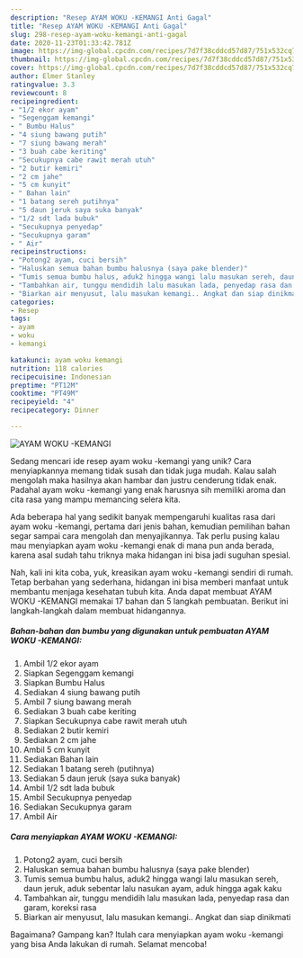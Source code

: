 ```yaml
---
description: "Resep AYAM WOKU -KEMANGI Anti Gagal"
title: "Resep AYAM WOKU -KEMANGI Anti Gagal"
slug: 298-resep-ayam-woku-kemangi-anti-gagal
date: 2020-11-23T01:33:42.781Z
image: https://img-global.cpcdn.com/recipes/7d7f38cddcd57d87/751x532cq70/ayam-woku-kemangi-foto-resep-utama.jpg
thumbnail: https://img-global.cpcdn.com/recipes/7d7f38cddcd57d87/751x532cq70/ayam-woku-kemangi-foto-resep-utama.jpg
cover: https://img-global.cpcdn.com/recipes/7d7f38cddcd57d87/751x532cq70/ayam-woku-kemangi-foto-resep-utama.jpg
author: Elmer Stanley
ratingvalue: 3.3
reviewcount: 8
recipeingredient:
- "1/2 ekor ayam"
- "Segenggam kemangi"
- " Bumbu Halus"
- "4 siung bawang putih"
- "7 siung bawang merah"
- "3 buah cabe keriting"
- "Secukupnya cabe rawit merah utuh"
- "2 butir kemiri"
- "2 cm jahe"
- "5 cm kunyit"
- " Bahan lain"
- "1 batang sereh putihnya"
- "5 daun jeruk saya suka banyak"
- "1/2 sdt lada bubuk"
- "Secukupnya penyedap"
- "Secukupnya garam"
- " Air"
recipeinstructions:
- "Potong2 ayam, cuci bersih"
- "Haluskan semua bahan bumbu halusnya (saya pake blender)"
- "Tumis semua bumbu halus, aduk2 hingga wangi lalu masukan sereh, daun jeruk, aduk sebentar lalu nasukan ayam, aduk hingga agak kaku"
- "Tambahkan air, tunggu mendidih lalu masukan lada, penyedap rasa dan garam, koreksi rasa"
- "Biarkan air menyusut, lalu masukan kemangi.. Angkat dan siap dinikmati"
categories:
- Resep
tags:
- ayam
- woku
- kemangi

katakunci: ayam woku kemangi 
nutrition: 118 calories
recipecuisine: Indonesian
preptime: "PT12M"
cooktime: "PT49M"
recipeyield: "4"
recipecategory: Dinner

---
```



![AYAM WOKU -KEMANGI](https://img-global.cpcdn.com/recipes/7d7f38cddcd57d87/751x532cq70/ayam-woku-kemangi-foto-resep-utama.jpg)

Sedang mencari ide resep ayam woku -kemangi yang unik? Cara menyiapkannya memang tidak susah dan tidak juga mudah. Kalau salah mengolah maka hasilnya akan hambar dan justru cenderung tidak enak. Padahal ayam woku -kemangi yang enak harusnya sih memiliki aroma dan cita rasa yang mampu memancing selera kita.



Ada beberapa hal yang sedikit banyak mempengaruhi kualitas rasa dari ayam woku -kemangi, pertama dari jenis bahan, kemudian pemilihan bahan segar sampai cara mengolah dan menyajikannya. Tak perlu pusing kalau mau menyiapkan ayam woku -kemangi enak di mana pun anda berada, karena asal sudah tahu triknya maka hidangan ini bisa jadi suguhan spesial.


Nah, kali ini kita coba, yuk, kreasikan ayam woku -kemangi sendiri di rumah. Tetap berbahan yang sederhana, hidangan ini bisa memberi manfaat untuk membantu menjaga kesehatan tubuh kita. Anda dapat membuat AYAM WOKU -KEMANGI memakai 17 bahan dan 5 langkah pembuatan. Berikut ini langkah-langkah dalam membuat hidangannya.

<!--inarticleads1-->

##### Bahan-bahan dan bumbu yang digunakan untuk pembuatan AYAM WOKU -KEMANGI:

1. Ambil 1/2 ekor ayam
1. Siapkan Segenggam kemangi
1. Siapkan  Bumbu Halus
1. Sediakan 4 siung bawang putih
1. Ambil 7 siung bawang merah
1. Sediakan 3 buah cabe keriting
1. Siapkan Secukupnya cabe rawit merah utuh
1. Sediakan 2 butir kemiri
1. Sediakan 2 cm jahe
1. Ambil 5 cm kunyit
1. Sediakan  Bahan lain
1. Sediakan 1 batang sereh (putihnya)
1. Sediakan 5 daun jeruk (saya suka banyak)
1. Ambil 1/2 sdt lada bubuk
1. Ambil Secukupnya penyedap
1. Sediakan Secukupnya garam
1. Ambil  Air




<!--inarticleads2-->

##### Cara menyiapkan AYAM WOKU -KEMANGI:

1. Potong2 ayam, cuci bersih
1. Haluskan semua bahan bumbu halusnya (saya pake blender)
1. Tumis semua bumbu halus, aduk2 hingga wangi lalu masukan sereh, daun jeruk, aduk sebentar lalu nasukan ayam, aduk hingga agak kaku
1. Tambahkan air, tunggu mendidih lalu masukan lada, penyedap rasa dan garam, koreksi rasa
1. Biarkan air menyusut, lalu masukan kemangi.. Angkat dan siap dinikmati




Bagaimana? Gampang kan? Itulah cara menyiapkan ayam woku -kemangi yang bisa Anda lakukan di rumah. Selamat mencoba!
